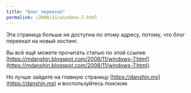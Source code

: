 ```yaml
---
title: "Блог переехал"
permalink: /2008/11/windows-7.html
---
```

Эта страница больше не доступна по этому адресу, потому, что блог переехал на новый хостинг.

Вы всё ещё можете прочитать статью по этой ссылке [https://mdanshin.blogspot.com/2008/11/windows-7.html](https://mdanshin.blogspot.com/2008/11/windows-7.html).

Но лучше зайдите на главную страницу [https://danshin.ms](https://danshin.ms) и воспользуйтесь поиском.